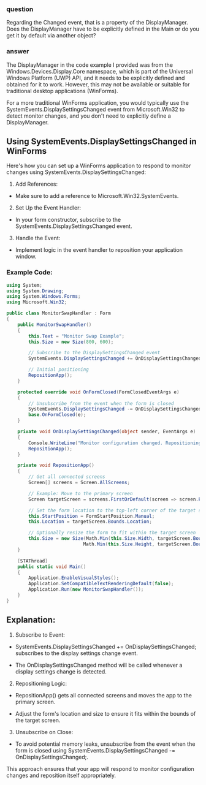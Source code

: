 ### question
Regarding the Changed event, that is a property of the DisplayManager. Does the DisplayManager have to be explicitly defined in the Main or do you get it by default via another object?

### answer 
The DisplayManager in the code example I provided was from the Windows.Devices.Display.Core namespace, which is part of the Universal Windows Platform (UWP) API, and it needs to be explicitly defined and obtained for it to work. However, this may not be available or suitable for traditional desktop applications (WinForms).

For a more traditional WinForms application, you would typically use the SystemEvents.DisplaySettingsChanged event from Microsoft.Win32 to detect monitor changes, and you don't need to explicitly define a DisplayManager.

## Using SystemEvents.DisplaySettingsChanged in WinForms
Here's how you can set up a WinForms application to respond to monitor changes using SystemEvents.DisplaySettingsChanged:

1. Add References:

- Make sure to add a reference to Microsoft.Win32.SystemEvents.

2. Set Up the Event Handler:

- In your form constructor, subscribe to the SystemEvents.DisplaySettingsChanged event.

3. Handle the Event:

- Implement logic in the event handler to reposition your application window.

### Example Code:
```csharp
using System;
using System.Drawing;
using System.Windows.Forms;
using Microsoft.Win32;

public class MonitorSwapHandler : Form
{
    public MonitorSwapHandler()
    {
        this.Text = "Monitor Swap Example";
        this.Size = new Size(800, 600);

        // Subscribe to the DisplaySettingsChanged event
        SystemEvents.DisplaySettingsChanged += OnDisplaySettingsChanged;

        // Initial positioning
        RepositionApp();
    }

    protected override void OnFormClosed(FormClosedEventArgs e)
    {
        // Unsubscribe from the event when the form is closed
        SystemEvents.DisplaySettingsChanged -= OnDisplaySettingsChanged;
        base.OnFormClosed(e);
    }

    private void OnDisplaySettingsChanged(object sender, EventArgs e)
    {
        Console.WriteLine("Monitor configuration changed. Repositioning the app...");
        RepositionApp();
    }

    private void RepositionApp()
    {
        // Get all connected screens
        Screen[] screens = Screen.AllScreens;

        // Example: Move to the primary screen
        Screen targetScreen = screens.FirstOrDefault(screen => screen.Primary) ?? screens.First();

        // Set the form location to the top-left corner of the target screen
        this.StartPosition = FormStartPosition.Manual;
        this.Location = targetScreen.Bounds.Location;

        // Optionally resize the form to fit within the target screen
        this.Size = new Size(Math.Min(this.Size.Width, targetScreen.Bounds.Width),
                            Math.Min(this.Size.Height, targetScreen.Bounds.Height));
    }

    [STAThread]
    public static void Main()
    {
        Application.EnableVisualStyles();
        Application.SetCompatibleTextRenderingDefault(false);
        Application.Run(new MonitorSwapHandler());
    }
}
```

## Explanation:
1. Subscribe to Event:

- SystemEvents.DisplaySettingsChanged += OnDisplaySettingsChanged; subscribes to the display settings change event.

- The OnDisplaySettingsChanged method will be called whenever a display settings change is detected.

2. Repositioning Logic:

- RepositionApp() gets all connected screens and moves the app to the primary screen.

- Adjust the form's location and size to ensure it fits within the bounds of the target screen.

3. Unsubscribe on Close:

- To avoid potential memory leaks, unsubscribe from the event when the form is closed using SystemEvents.DisplaySettingsChanged -= OnDisplaySettingsChanged;.

This approach ensures that your app will respond to monitor configuration changes and reposition itself appropriately.